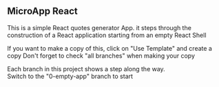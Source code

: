 ## MicroApp React

This is a simple React quotes generator App.  it steps through the construction of a React application starting from an empty React Shell

If you want to make a copy of this, click on  "Use Template" and create a copy
Don't forget to check  "all branches" when making your copy

Each branch in this project shows a step along the way.  
Switch to the "0-empty-app" branch to start
